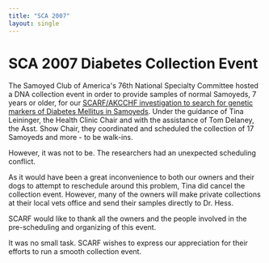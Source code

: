 ```yaml
---
title: "SCA 2007"
layout: single
---
```


# SCA 2007 Diabetes Collection Event

The Samoyed Club of America's 76th National Specialty Committee hosted a DNA collection event in order to provide samples of normal Samoyeds, 7 years or older, for our [SCARF/AKCCHF investigation to search for genetic markers of Diabetes Mellitus in Samoyeds](/research/current-studies/akcchf-grant-610). Under the guidance of Tina Leininger, the Health Clinic Chair and with the assistance of Tom Delaney, the Asst. Show Chair, they coordinated and scheduled the collection of 17 Samoyeds and more - to be walk-ins.

However, it was not to be. The researchers had an unexpected scheduling conflict.

As it would have been a great inconvenience to both our owners and their dogs to attempt to reschedule around this problem, Tina did cancel the collection event. However, many of the owners will make private collections at their local vets office and send their samples directly to Dr. Hess.

SCARF would like to thank all the owners and the people involved in the pre-scheduling and organizing of this event.

It was no small task. SCARF wishes to express our appreciation for their efforts to run a smooth collection event.
